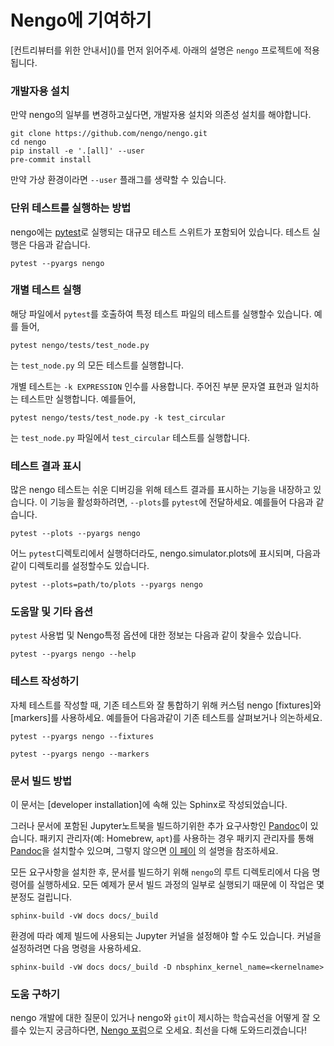 # Nengo에 기여하기

\[컨트리뷰터를 위한 안내서\]\(\)를 먼저 읽어주세. 아래의 설명은 `nengo` 프로젝트에 적용됩니다.

### 개발자용 설치

만약 nengo의 일부를 변경하고싶다면, 개발자용 설치와 의존성 설치를 해야합니다.

```text
git clone https://github.com/nengo/nengo.git
cd nengo
pip install -e '.[all]' --user
pre-commit install
```

만약 가상 환경이라면 `--user` 플래그를 생략할 수 있습니다.

### 단위 테스트를 실행하는 방법

nengo에는 [pytest](https://docs.pytest.org/en/latest/)로 실행되는 대규모 테스트 스위트가 포함되어 있습니다. 테스트 실행은 다음과 같습니다.

```text
pytest --pyargs nengo
```

### 개별 테스트 실행

해당 파일에서 `pytest`를 호출하여 특정 테스트 파일의 테스트를 실행할수 있습니다. 예를 들어,

```text
pytest nengo/tests/test_node.py
```

는 `test_node.py` 의 모든 테스트를 실행합니다. 

개별 테스트는 `-k EXPRESSION` 인수를 사용합니다. 주어진 부분 문자열 표현과 일치하는 테스트만 실행합니다. 예를들어,

```text
pytest nengo/tests/test_node.py -k test_circular
```

는 `test_node.py` 파일에서 `test_circular` 테스트를 실행합니다.

### 테스트 결과 표시

많은 nengo 테스트는 쉬운 디버깅을 위해 테스트 결과를 표시하는 기능을 내장하고 있습니다. 이 기능을 활성화하려면, `--plots`를 `pytest`에 전달하세요. 예를들어 다음과 같습니다.

```text
pytest --plots --pyargs nengo
```

어느 `pytest`디렉토리에서 실행하더라도, nengo.simulator.plots에 표시되며, 다음과같이 디렉토리를 설정할수도 있습니다.

```text
pytest --plots=path/to/plots --pyargs nengo
```

### 도움말 및 기타 옵션

`pytest` 사용법 및 Nengo특정 옵션에 대한 정보는 다음과 같이 찾을수 있습니다.

```text
pytest --pyargs nengo --help
```

### 테스트 작성하기

자체 테스트를 작성할 때, 기존 테스트와 잘 통합하기 위해 커스텀 nengo \[fixtures\]와 \[markers\]를 사용하세요. 예를들어 다음과같이 기존 테스트를 살펴보거나 의논하세요.

```text
pytest --pyargs nengo --fixtures
```

```text
pytest --pyargs nengo --markers
```

### 문서 빌드 방법

이 문서는 \[developer installation\]에 속해 있는 Sphinx로 작성되었습니다.

그러나 문서에 포함된 Jupyter노트북을 빌드하기위한 추가 요구사항인 [Pandoc](https://pandoc.org/)이 있습니다. 패키지 관리자\(예: Homebrew, `apt`\)를 사용하는 경우 패키지 관리자를 통해 [Pandoc](https://pandoc.org/)을 설치할수 있으며, 그렇지 않으면 [이 페이](https://pandoc.org/installing.html) 의 설명을 참조하세요.

모든 요구사항을 설치한 후, 문서를 빌드하기 위해 `nengo`의 루트 디렉토리에서 다음 명령어를 실행하세요. 모든 예제가 문서 빌드 과정의 일부로 실행되기 때문에 이 작업은 몇분정도 걸립니다.

```text
sphinx-build -vW docs docs/_build
```

환경에 따라 예제 빌드에 사용되는 Jupyter 커널을 설정해야 할 수도 있습니다. 커널을 설정하려면 다음 명령을 사용하세요.

```text
sphinx-build -vW docs docs/_build -D nbsphinx_kernel_name=<kernelname>
```

### 도움 구하기

nengo 개발에 대한 질문이 있거나 nengo와 `git`이 제시하는 학습곡선을 어떻게 잘 오를수 있는지 궁금하다면, [Nengo 포럼](https://forum.nengo.ai)으로 오세요. 최선을 다해 도와드리겠습니다!

